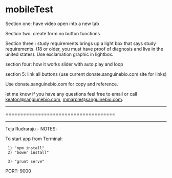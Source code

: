 mobileTest
===========

Section one: have video open into a new tab

Section two: create form no button functions

Section three : study requirements brings up a light box that says study requirements. (18 or older, you must have proof of diagnosis and live in the united states). Use exclamation graphic in lightbox.

section four: how it works slider with auto play and loop

section 5: link all buttons (use current donate.sanguinebio.com site for links)

Use donate.sanguinebio.com for copy and reference.

let me know if you have any questions feel free to email or call keaton@sangiunebio.com, mmarple@sanguinebio.com.





*************************************
=====================================
*************************************


Teja Rudraraju - NOTES:

  To start app from Terminal:

     1) "npm install"
     2) "bower install"

     3) "grunt serve"

  PORT: 9000